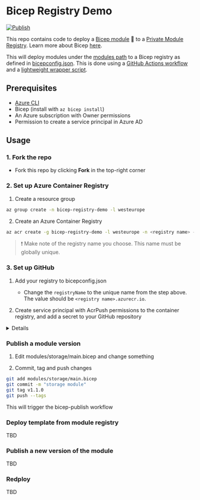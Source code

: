 # Bicep Registry Demo

[![Publish](https://github.com/matsest/bicep-registry-demo/actions/workflows/bicep-publish.yml/badge.svg)](https://github.com/matsest/bicep-registry-demo/actions/workflows/bicep-publish.yml)

This repo contains code to deploy a [Bicep module](https://docs.microsoft.com/en-us/azure/azure-resource-manager/bicep/modules) :muscle: to a [Private Module Registry](https://docs.microsoft.com/en-us/azure/azure-resource-manager/bicep/private-module-registry). Learn more about Bicep [here](https://docs.microsoft.com/en-us/azure/azure-resource-manager/bicep/overview).

This will deploy modules under the [modules path](./modules) to a Bicep registry as defined in [bicepconfig.json](./bicepconfig.json). This is done using a [GitHub Actions workflow](./.github/workflows/bicep-publish.yml) and a [lightweight wrapper script](./.github/publish-modules.sh).

## Prerequisites

- [Azure CLI](https://docs.microsoft.com/en-us/cli/azure/install-azure-cli)
- Bicep (install with `az bicep install`)
- An Azure subscription with Owner permissions
- Permission to create a service principal in Azure AD

## Usage

### 1. Fork the repo

- Fork this repo by clicking **Fork** in the top-right corner

### 2. Set up Azure Container Registry

1. Create a resource group

```bash
az group create -n bicep-registry-demo -l westeurope
```

2. Create an Azure Container Registry

```bash
az acr create -g bicep-registry-demo -l westeurope -n <registry name> --sku basic
```

> :exclamation: Make note of the registry name you choose. This name must be globally unique.

### 3. Set up GitHub

1. Add your registry to bicepconfig.json
   -  Change the `registryName` to the unique name from the step above. The value should be `<registry name>.azurecr.io`.

2. Create service principal with AcrPush permissions to the container registry, and add a secret to your GitHub repository

<details>

```bash
SCOPE=$(az acr show -n <registry name> -g <resource group> --query id -o tsv)
# Replace the values for registry name and resource group

az ad sp create-for-rbac --name "bicep-registry-demo-ci" --role AcrPush \
                         --scopes $SCOPE --sdk-auth

# The command should output a JSON object similar to this:
{
  "clientId": "<GUID>",
  "clientSecret": "<GUID>",
  "subscriptionId": "<GUID>",
  "tenantId": "<GUID>",
  (...)
}

# Copy this and add as a repository secret named AZURE_CREDENTIALS
```

</details>

### Publish a module version

1. Edit modules/storage/main.bicep and change something

2. Commit, tag and push changes

```bash
git add modules/storage/main.bicep
git commit -m "storage module"
git tag v1.1.0
git push --tags
```

This will trigger the bicep-publish workflow


### Deploy template from module registry

TBD

### Publish a new version of the module

TBD

### Redploy

TBD